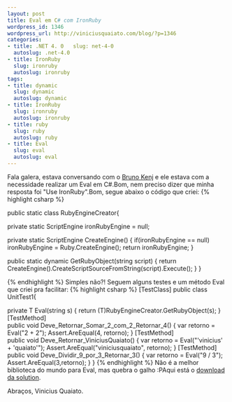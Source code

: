 ```yaml
--- 
layout: post
title: Eval em C# com IronRuby
wordpress_id: 1346
wordpress_url: http://viniciusquaiato.com/blog/?p=1346
categories: 
- title: .NET 4. 0   slug: net-4-0
  autoslug: .net-4.0
- title: IronRuby
  slug: ironruby
  autoslug: ironruby
tags: 
- title: dynamic
  slug: dynamic
  autoslug: dynamic
- title: IronRuby
  slug: ironruby
  autoslug: ironruby
- title: ruby
  slug: ruby
  autoslug: ruby
- title: Eval
  slug: eval
  autoslug: eval
---
```

Fala galera, estava conversando com o [Bruno Kenj](http://www.brunokenj.net/) e ele estava com a necessidade realizar um Eval em C#.Bom, nem preciso dizer que minha resposta foi "Use IronRuby".Bom, segue abaixo o código que criei:
{% highlight csharp %}

public 
static class RubyEngineCreator{    

private 
static ScriptEngine ironRubyEngine = null;
    
private 
static ScriptEngine CreateEngine()    {
if(ironRubyEngine == null)            ironRubyEngine = Ruby.CreateEngine();
return ironRubyEngine;
    }
    
public 
static dynamic GetRubyObject(string script)    {
return CreateEngine().CreateScriptSourceFromString(script).Execute();
    }
}

{% endhighlight %}
Simples não?! Seguem alguns testes e um método Eval que criei pra facilitar:
{% highlight csharp %}
[TestClass]
public class UnitTest1{    

private T Eval<t>(string s)    {
return (T)RubyEngineCreator.GetRubyObject(s);
    }
    [TestMethod]    
public void Deve_Retornar_Somar_2_com_2_Retornar_4()    {
var retorno = Eval<int>("2 + 2");
    Assert.AreEqual(4, retorno);
    }
    [TestMethod]    
public void Deve_Retornar_ViniciusQuaiato()    {
var retorno = Eval<string>("'vinicius' + 'quaiato'");
    Assert.AreEqual("viniciusquaiato", retorno);
    }
    [TestMethod]    
public void Deve_Dividir_9_por_3_Retornar_3()    {
var retorno = Eval<int>("9 / 3");
    Assert.AreEqual(3,retorno);
    }
}
</int></string></int></t>
{% endhighlight %}
Não é a melhor biblioteca do mundo para Eval, mas quebra o galho :PAqui está o [download da solution](http://viniciusquaiato.com/files/codesamples/IronRubyEval/IronRubyCsharpEvaluator.zip).

Abraços,
Vinicius Quaiato.
